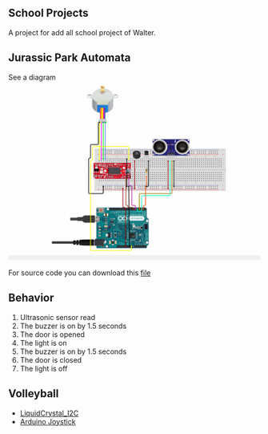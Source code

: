 ## School Projects
A project for add all school project of Walter.

## Jurassic Park Automata
See a diagram
![Diagram](jurassic-park-automata/resources/diagram.png)

For source code you can download this [file](jurassic-park-automata/jurassic-park-automata.ino)

## Behavior

1. Ultrasonic sensor read
2. The buzzer is on by 1.5 seconds
3. The door is opened
4. The light is on
5. The buzzer is on by 1.5 seconds
6. The door is closed
7. The light is off

## Volleyball

- [LiquidCrystal_I2C](https://www.makerguides.com/character-i2c-lcd-arduino-tutorial/)
- [Arduino Joystick](https://arduinogetstarted.com/tutorials/arduino-joystick)
